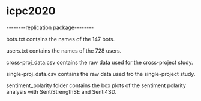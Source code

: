 # icpc2020

--------replication package--------

bots.txt contains the names of the 147 bots.

users.txt contains the names of the 728 users.

cross-proj_data.csv contains the raw data used for the cross-project study.

single-proj_data.csv contains the raw data used fro the single-project study.

sentiment_polarity folder contains the box plots of the sentiment polarity analysis with SentiStrengthSE and Senti4SD.

